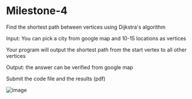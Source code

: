 # Milestone-4

Find the shortest path between vertices using Dijkstra's algorithm 

Input: You can pick a city from google map and 10-15 locations as vertices

Your program will output the shortest path from the start vertex to all other vertices

Output: the answer can be verified from google map 

Submit the code file and the results (pdf)

![image](https://user-images.githubusercontent.com/115599485/204318944-2c7a79e9-07a5-4cd9-ae20-a51a08a7a59c.png)
